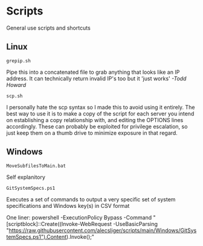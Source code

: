 # Scripts
General use scripts and shortcuts


## Linux

  `grepip.sh`

Pipe this into a concatenated file to grab anything that looks like an IP address. It can technically return invalid IP's too but it 'just works' _-Todd Howard_



  `scp.sh`

I personally hate the scp syntax so I made this to avoid using it entirely. The best way to use it is to make a copy of the script for each server you intend on establishing a copy relationship with, and editing the OPTIONS lines accordingly. These can probably be exploited for privilege escalation, so just keep them on a thumb drive to minimize exposure in that regard.



## Windows

  `MoveSubfilesToMain.bat`

Self explanitory



  `GitSystemSpecs.ps1`

Executes a set of commands to output a very specific set of system specifications and Windows key(s) in CSV format

One liner:
powershell -ExecutionPolicy Bypass -Command "[scriptblock]::Create((Invoke-WebRequest -UseBasicParsing "https://raw.githubusercontent.com/alecsliger/scripts/main/Windows/GitSystemSpecs.ps1").Content).Invoke();"

